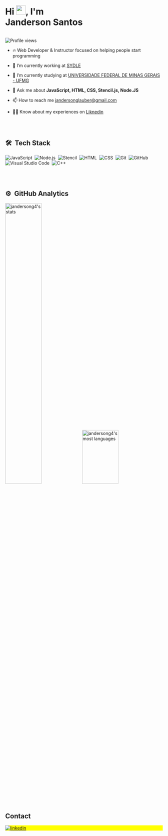 <!--
<img align="right" height="590em" src="https://raw.githubusercontent.com/gist/jandersong4/c25f1029caa73e6420d1a9d02f0d3218/raw/e18a05c5b503fd3e24b7669abe2246e7409fd6b9/githubcard.svg"/>
-->

<h1 align="left" style="display: inline-block; width: 50%;">Hi <img src="https://raw.githubusercontent.com/kaueMarques/kaueMarques/master/hi.gif" height="30px">, I'm Janderson Santos</h1>
<p align="left"> <img src="https://komarev.com/ghpvc/?username=jandersong4&color=yellow" alt="Profile views" /> </p>

- 🔥 Web Developer & Instructor focused on helping people start programming 

- 🔭 I’m currently working at [SYDLE](https://www.sydle.com/br/)

- 📖 I’m currently studying at [UNIVERSIDADE FEDERAL DE MINAS GERAIS - UFMG](https://ufmg.br/)

- 💬 Ask me about **JavaScript, HTML, CSS, Stencil.js, Node.JS**

- 📫 How to reach me jandersonglauber@gmail.com

- 👨‍💻 Know about my experiences on [Liknedin](https://www.linkedin.com/in/jandersong4/)

<br><br>

## 🛠 &nbsp;Tech Stack

![JavaScript](https://img.shields.io/badge/-JavaScript-05122A?style=flat&logo=javascript)&nbsp;
![Node.js](https://img.shields.io/badge/-Node.js-05122A?style=flat&logo=node.js)&nbsp;
![Stencil](https://img.shields.io/badge/-Stencil-05122A?style=flat&logo=stencil)&nbsp;
![HTML](https://img.shields.io/badge/-HTML-05122A?style=flat&logo=HTML5)&nbsp;
![CSS](https://img.shields.io/badge/-CSS-05122A?style=flat&logo=CSS3&logoColor=1572B6)&nbsp;
![Git](https://img.shields.io/badge/-Git-05122A?style=flat&logo=git)&nbsp;
![GitHub](https://img.shields.io/badge/-GitHub-05122A?style=flat&logo=github)&nbsp;
![Visual Studio Code](https://img.shields.io/badge/-Visual%20Studio%20Code-05122A?style=flat&logo=visual-studio-code&logoColor=007ACC)&nbsp;
![C++](https://img.shields.io/badge/-C++-05122A?style=flat&logo=c++)&nbsp;

<br><br>

## ⚙️ &nbsp;GitHub Analytics

<p aling="left" >
<img width="48%"  src="https://github-readme-stats.vercel.app/api?username=jandersong4&show_icons=true&theme=vision-friendly-dark" alt="jandersong4's stats"/>
<img width="48%" height="172px" height="209.7px" src="https://github-readme-stats.vercel.app/api/top-langs/?username=jandersong4&layout=compact&theme=vision-friendly-dark" alt="jandersong4's most languages"/>
</p>

<br><br>

## Contact

<p align="left" style="background:yellow">
<a href="https://linkedin.com/in/jandersong4" target="_blank">
  <img align="center" src="https://img.shields.io/badge/-jandersong4-05122A?style=flat&logo=linkedin" alt="linkedin"/>
</a>
</p>
